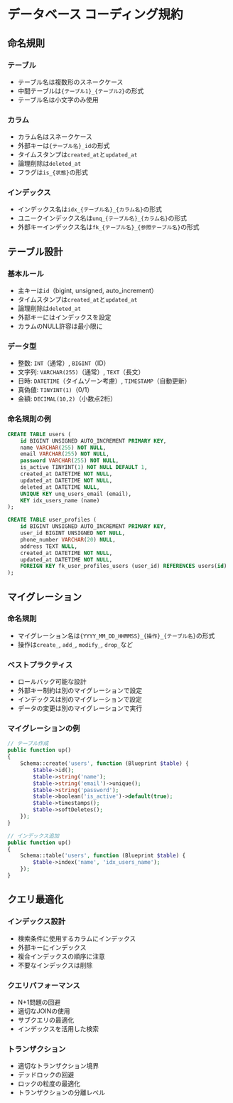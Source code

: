 # データベース コーディング規約

## 命名規則

### テーブル
- テーブル名は複数形のスネークケース
- 中間テーブルは`{テーブル1}_{テーブル2}`の形式
- テーブル名は小文字のみ使用

### カラム
- カラム名はスネークケース
- 外部キーは`{テーブル名}_id`の形式
- タイムスタンプは`created_at`と`updated_at`
- 論理削除は`deleted_at`
- フラグは`is_{状態}`の形式

### インデックス
- インデックス名は`idx_{テーブル名}_{カラム名}`の形式
- ユニークインデックス名は`unq_{テーブル名}_{カラム名}`の形式
- 外部キーインデックス名は`fk_{テーブル名}_{参照テーブル名}`の形式

## テーブル設計

### 基本ルール
- 主キーは`id`（bigint, unsigned, auto_increment）
- タイムスタンプは`created_at`と`updated_at`
- 論理削除は`deleted_at`
- 外部キーにはインデックスを設定
- カラムのNULL許容は最小限に

### データ型
- 整数: `INT`（通常）, `BIGINT`（ID）
- 文字列: `VARCHAR(255)`（通常）, `TEXT`（長文）
- 日時: `DATETIME`（タイムゾーン考慮）, `TIMESTAMP`（自動更新）
- 真偽値: `TINYINT(1)`（0/1）
- 金額: `DECIMAL(10,2)`（小数点2桁）

### 命名規則の例
```sql
CREATE TABLE users (
    id BIGINT UNSIGNED AUTO_INCREMENT PRIMARY KEY,
    name VARCHAR(255) NOT NULL,
    email VARCHAR(255) NOT NULL,
    password VARCHAR(255) NOT NULL,
    is_active TINYINT(1) NOT NULL DEFAULT 1,
    created_at DATETIME NOT NULL,
    updated_at DATETIME NOT NULL,
    deleted_at DATETIME NULL,
    UNIQUE KEY unq_users_email (email),
    KEY idx_users_name (name)
);

CREATE TABLE user_profiles (
    id BIGINT UNSIGNED AUTO_INCREMENT PRIMARY KEY,
    user_id BIGINT UNSIGNED NOT NULL,
    phone_number VARCHAR(20) NULL,
    address TEXT NULL,
    created_at DATETIME NOT NULL,
    updated_at DATETIME NOT NULL,
    FOREIGN KEY fk_user_profiles_users (user_id) REFERENCES users(id)
);
```

## マイグレーション

### 命名規則
- マイグレーション名は`{YYYY_MM_DD_HHMMSS}_{操作}_{テーブル名}`の形式
- 操作は`create_`, `add_`, `modify_`, `drop_`など

### ベストプラクティス
- ロールバック可能な設計
- 外部キー制約は別のマイグレーションで設定
- インデックスは別のマイグレーションで設定
- データの変更は別のマイグレーションで実行

### マイグレーションの例
```php
// テーブル作成
public function up()
{
    Schema::create('users', function (Blueprint $table) {
        $table->id();
        $table->string('name');
        $table->string('email')->unique();
        $table->string('password');
        $table->boolean('is_active')->default(true);
        $table->timestamps();
        $table->softDeletes();
    });
}

// インデックス追加
public function up()
{
    Schema::table('users', function (Blueprint $table) {
        $table->index('name', 'idx_users_name');
    });
}
```

## クエリ最適化

### インデックス設計
- 検索条件に使用するカラムにインデックス
- 外部キーにインデックス
- 複合インデックスの順序に注意
- 不要なインデックスは削除

### クエリパフォーマンス
- N+1問題の回避
- 適切なJOINの使用
- サブクエリの最適化
- インデックスを活用した検索

### トランザクション
- 適切なトランザクション境界
- デッドロックの回避
- ロックの粒度の最適化
- トランザクションの分離レベル 